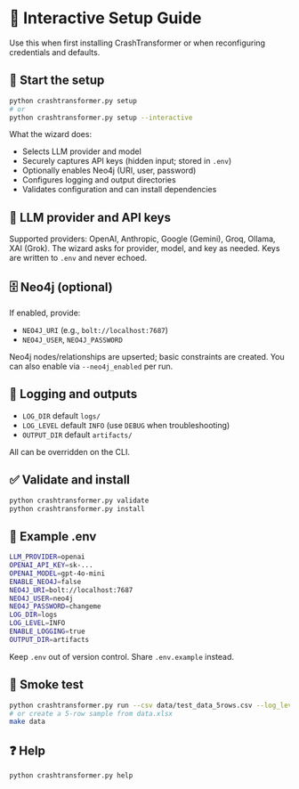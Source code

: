 # 🧭 Interactive Setup Guide

Use this when first installing CrashTransformer or when reconfiguring credentials and defaults.

## 🚀 Start the setup

```bash
python crashtransformer.py setup
# or
python crashtransformer.py setup --interactive
```

What the wizard does:

- Selects LLM provider and model
- Securely captures API keys (hidden input; stored in `.env`)
- Optionally enables Neo4j (URI, user, password)
- Configures logging and output directories
- Validates configuration and can install dependencies

## 🔐 LLM provider and API keys

Supported providers: OpenAI, Anthropic, Google (Gemini), Groq, Ollama, XAI (Grok).
The wizard asks for provider, model, and key as needed. Keys are written to `.env` and never echoed.

## 🗄️ Neo4j (optional)

If enabled, provide:

- `NEO4J_URI` (e.g., `bolt://localhost:7687`)
- `NEO4J_USER`, `NEO4J_PASSWORD`

Neo4j nodes/relationships are upserted; basic constraints are created. You can also enable via `--neo4j_enabled` per run.

## 📝 Logging and outputs

- `LOG_DIR` default `logs/`
- `LOG_LEVEL` default `INFO` (use `DEBUG` when troubleshooting)
- `OUTPUT_DIR` default `artifacts/`

All can be overridden on the CLI.

## ✅ Validate and install

```bash
python crashtransformer.py validate
python crashtransformer.py install
```

## 📁 Example .env

```bash
LLM_PROVIDER=openai
OPENAI_API_KEY=sk-...
OPENAI_MODEL=gpt-4o-mini
ENABLE_NEO4J=false
NEO4J_URI=bolt://localhost:7687
NEO4J_USER=neo4j
NEO4J_PASSWORD=changeme
LOG_DIR=logs
LOG_LEVEL=INFO
ENABLE_LOGGING=true
OUTPUT_DIR=artifacts
```

Keep `.env` out of version control. Share `.env.example` instead.

## 🧪 Smoke test

```bash
python crashtransformer.py run --csv data/test_data_5rows.csv --log_level INFO
# or create a 5-row sample from data.xlsx
make data
```

## ❓ Help

```bash
python crashtransformer.py help
```
